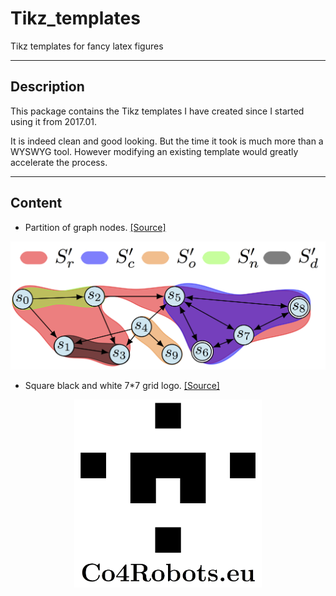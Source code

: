 Tikz_templates
========

Tikz templates for fancy latex figures

-----
Description
-----
This package contains the Tikz templates I have created since I started using it from 2017.01. 

It is indeed clean and good looking. But the time it took is much more than a WYSWYG tool. However modifying an existing template would greatly accelerate the process.


-----
Content
-----

* Partition of graph nodes. [\[Source\]](https://github.com/MengGuo/tikz_templates/blob/master/graph_states_partition/partition_graph.tex)

<p align="center">  
  <img src="https://github.com/MengGuo/tikz_templates/blob/master/graph_states_partition/partition_graph.png" width="700"/>
</p>

* Square black and white 7*7 grid logo. [\[Source\]](https://github.com/MengGuo/tikz_templates/blob/master/logo_square/logo_square.tex)


<p align="center">  
  <img src="https://github.com/MengGuo/tikz_templates/blob/master/logo_square/logo_square.png" width="300"/>
</p>